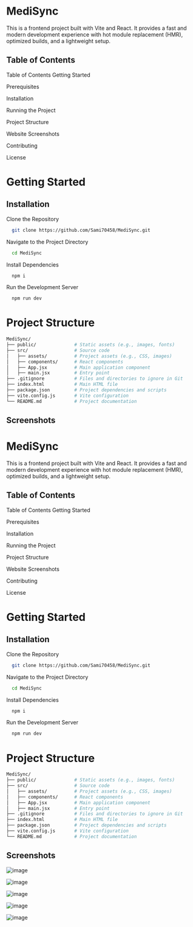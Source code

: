 
# MediSync

This is a frontend project built with Vite and React. It provides a fast and modern development experience with hot module replacement (HMR), optimized builds, and a lightweight setup.



## Table of Contents
Table of Contents
Getting Started

Prerequisites

Installation

Running the Project

Project Structure

Website Screenshots

Contributing

License

# Getting Started
 ## Installation
 

Clone the Repository

```bash
  git clone https://github.com/Sami70458/MediSync.git

```
Navigate to the Project Directory
```bash
  cd MediSync
```
Install Dependencies
```bash
  npm i
```
Run the Development Server
```bash
  npm run dev
``` 
# Project Structure
   ```bash
  MediSync/
├── public/              # Static assets (e.g., images, fonts)
├── src/                 # Source code
│   ├── assets/          # Project assets (e.g., CSS, images)
│   ├── components/      # React components
│   ├── App.jsx          # Main application component
│   ├── main.jsx         # Entry point
├── .gitignore           # Files and directories to ignore in Git
├── index.html           # Main HTML file
├── package.json         # Project dependencies and scripts
├── vite.config.js       # Vite configuration
└── README.md            # Project documentation
```

## Screenshots

# MediSync

This is a frontend project built with Vite and React. It provides a fast and modern development experience with hot module replacement (HMR), optimized builds, and a lightweight setup.



## Table of Contents
Table of Contents
Getting Started

Prerequisites

Installation

Running the Project

Project Structure

Website Screenshots

Contributing

License

# Getting Started
 ## Installation
 

Clone the Repository

```bash
  git clone https://github.com/Sami70458/MediSync.git

```
Navigate to the Project Directory
```bash
  cd MediSync
```
Install Dependencies
```bash
  npm i
```
Run the Development Server
```bash
  npm run dev
``` 
# Project Structure
   ```bash
  MediSync/
├── public/              # Static assets (e.g., images, fonts)
├── src/                 # Source code
│   ├── assets/          # Project assets (e.g., CSS, images)
│   ├── components/      # React components
│   ├── App.jsx          # Main application component
│   ├── main.jsx         # Entry point
├── .gitignore           # Files and directories to ignore in Git
├── index.html           # Main HTML file
├── package.json         # Project dependencies and scripts
├── vite.config.js       # Vite configuration
└── README.md            # Project documentation
```

## Screenshots
![image](https://github.com/user-attachments/assets/89436f85-8299-4705-83ff-8a1ea6589f90)

![image](https://github.com/user-attachments/assets/a00dfa1e-30f4-47a6-a118-3e8b14ac639e)

![image](https://github.com/user-attachments/assets/e4c6a4f0-ce0c-47bf-af01-8aa5fe090a97)

![image](https://github.com/user-attachments/assets/b0d3f244-ac33-4fed-af4e-053556e719fd)

![image](https://github.com/user-attachments/assets/3fe7ff6a-d247-40ac-b85e-1ff31547e828)









